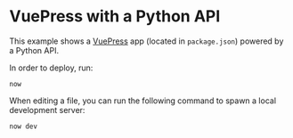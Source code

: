 # VuePress with a Python API

This example shows a [VuePress](https://vuepress.vuejs.org/) app (located in `package.json`) powered by a Python API.

In order to deploy, run:

```
now
```

When editing a file, you can run the following command to spawn a local development server:

```
now dev
```
